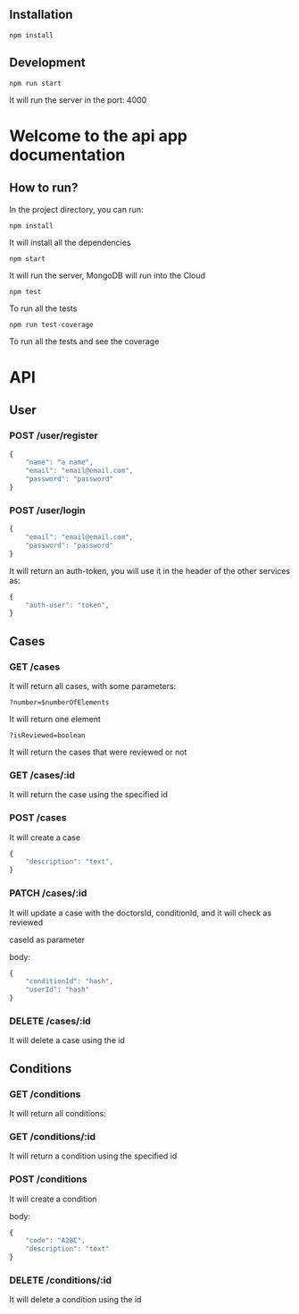 ## Installation

`npm install`

## Development

`npm run start`

It will run the server in the port: 4000

# Welcome to the api app documentation

## How to run?

In the project directory, you can run:

`npm install`

It will install all the dependencies

`npm start`

It will run the server, MongoDB will run into the Cloud

`npm test`

To run all the tests

`npm run test-coverage`

To run all the tests and see the coverage

# API

## User

### POST /user/register

```javascript
{ 
    "name": "a name",
    "email": "email@email.com",
    "password": "password"
}
```

### POST /user/login

```javascript
{ 
    "email": "email@email.com",
    "password": "password"
}
```

It will return an auth-token, you will use it in the header of the other services as:

```javascript
{ 
    "auth-user": "token",
}
```

## Cases

### GET /cases

It will return all cases, with some parameters:

`?number=$numberOfElements`

It will return one element

`?isReviewed=boolean`

It will return the cases that were reviewed or not

### GET /cases/:id

It will return the case using the specified id

### POST /cases

It will create a case

```javascript
{ 
    "description": "text",
}
```

### PATCH /cases/:id

It will update a case with the doctorsId, conditionId, and it will check as reviewed

caseId as parameter

body: 
```javascript
{ 
    "conditionId": "hash",
    "userId": "hash"
}
```

### DELETE /cases/:id

It will delete a case using the id

## Conditions

### GET /conditions

It will return all conditions:

### GET /conditions/:id

It will return a condition using the specified id

### POST /conditions

It will create a condition

body:
```javascript
{ 
    "code": "A2BC",
    "description": "text"
}
```

### DELETE /conditions/:id

It will delete a condition using the id
